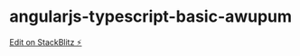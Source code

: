 # angularjs-typescript-basic-awupum

[Edit on StackBlitz ⚡️](https://stackblitz.com/edit/angularjs-typescript-basic-awupum)